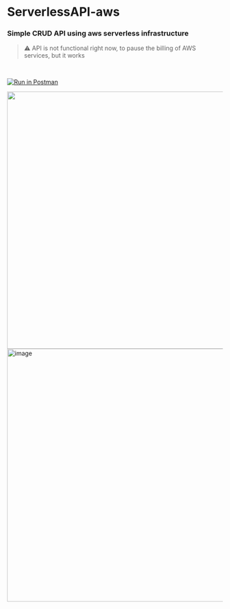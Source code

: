 # ServerlessAPI-aws
### Simple CRUD API using aws serverless infrastructure

> ⚠️ API is not functional right now, to pause the billing of AWS services, but it works

</br>

[![Run in Postman](https://run.pstmn.io/button.svg)](https://app.getpostman.com/run-collection/24770121-4ffb320c-cbdb-46e0-8b80-556e2cdbbab3?action=collection%2Ffork&collection-url=entityId%3D24770121-4ffb320c-cbdb-46e0-8b80-556e2cdbbab3%26entityType%3Dcollection%26workspaceId%3D1a3ab5e7-5690-4728-a316-dec972dadd6f)

<img src="https://user-images.githubusercontent.com/101383635/236048760-18d03516-6ac7-4f50-bf3d-6df48e5038c0.png" width=600/>
<img width="590" alt="image" src="https://user-images.githubusercontent.com/101383635/236047006-64052aad-a881-4448-a731-c1c187e7e119.png"/>
